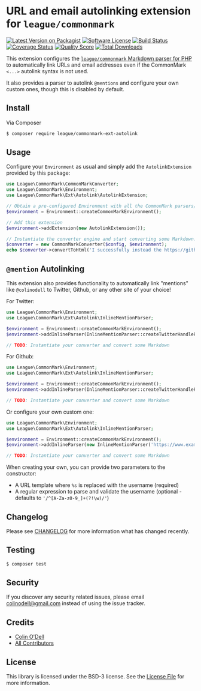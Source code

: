 # URL and email autolinking extension for `league/commonmark`

[![Latest Version on Packagist][ico-version]][link-packagist]
[![Software License][ico-license]](LICENSE.md)
[![Build Status][ico-travis]][link-travis]
[![Coverage Status][ico-scrutinizer]][link-scrutinizer]
[![Quality Score][ico-code-quality]][link-code-quality]
[![Total Downloads][ico-downloads]][link-downloads]

This extension configures the [`league/commonmark` Markdown parser for PHP][link-league-commonmark] to automatically link URLs and email addresses even if the CommonMark `<...>` autolink syntax is not used.

It also provides a parser to autolink `@mentions` and configure your own custom ones, though this is disabled by default.

## Install

Via Composer

``` bash
$ composer require league/commonmark-ext-autolink
```

## Usage

Configure your `Environment` as usual and simply add the `AutolinkExtension` provided by this package:

```php
use League\CommonMark\CommonMarkConverter;
use League\CommonMark\Environment;
use League\CommonMark\Ext\Autolink\AutolinkExtension;

// Obtain a pre-configured Environment with all the CommonMark parsers/renderers ready-to-go
$environment = Environment::createCommonMarkEnvironment();

// Add this extension
$environment->addExtension(new AutolinkExtension());

// Instantiate the converter engine and start converting some Markdown!
$converter = new CommonMarkConverter($config, $environment);
echo $converter->convertToHtml('I successfully instead the https://github.com/thephpleague/commonmark-ext-autolink extension!');
```

## `@mention` Autolinking

This extension also provides functionality to automatically link "mentions" like `@colinodell` to Twitter, Github, or any other site of your choice!

For Twitter:

```php
use League\CommonMark\Environment;
use League\CommonMark\Ext\Autolink\InlineMentionParser;

$environment = Environment::createCommonMarkEnvironment();
$environment->addInlineParser(InlineMentionParser::createTwitterHandleParser());

// TODO: Instantiate your converter and convert some Markdown
```

For Github:

```php
use League\CommonMark\Environment;
use League\CommonMark\Ext\Autolink\InlineMentionParser;

$environment = Environment::createCommonMarkEnvironment();
$environment->addInlineParser(InlineMentionParser::createTwitterHandleParser());

// TODO: Instantiate your converter and convert some Markdown
```

Or configure your own custom one:

```php
use League\CommonMark\Environment;
use League\CommonMark\Ext\Autolink\InlineMentionParser;

$environment = Environment::createCommonMarkEnvironment();
$environment->addInlineParser(new InlineMentionParser('https://www.example.com/users/%s/profile', ''));

// TODO: Instantiate your converter and convert some Markdown
```

When creating your own, you can provide two parameters to the constructor:

 - A URL template where `%s` is replaced with the username (required)
 - A regular expression to parse and validate the username (optional - defaults to `'/^[A-Za-z0-9_]+(?!\w)/'`)

## Changelog

Please see [CHANGELOG](CHANGELOG.md) for more information what has changed recently.

## Testing

``` bash
$ composer test
```

## Security

If you discover any security related issues, please email colinodell@gmail.com instead of using the issue tracker.

## Credits

- [Colin O'Dell][link-author]
- [All Contributors][link-contributors]

## License

This library is licensed under the BSD-3 license.  See the [License File](LICENSE.md) for more information.

[ico-version]: https://img.shields.io/packagist/v/league/commonmark-ext-autolink.svg?style=flat-square
[ico-license]: http://img.shields.io/badge/License-BSD--3-brightgreen.svg?style=flat-square
[ico-travis]: https://img.shields.io/travis/thephpleague/commonmark-ext-autolink/master.svg?style=flat-square
[ico-scrutinizer]: https://img.shields.io/scrutinizer/coverage/g/thephpleague/commonmark-ext-autolink.svg?style=flat-square
[ico-code-quality]: https://img.shields.io/scrutinizer/g/thephpleague/commonmark-ext-autolink.svg?style=flat-square
[ico-downloads]: https://img.shields.io/packagist/dt/league/commonmark-ext-autolink.svg?style=flat-square

[link-packagist]: https://packagist.org/packages/league/commonmark-ext-autolink
[link-travis]: https://travis-ci.org/thephpleague/commonmark-ext-autolink
[link-scrutinizer]: https://scrutinizer-ci.com/g/thephpleague/commonmark-ext-autolink/code-structure
[link-code-quality]: https://scrutinizer-ci.com/g/thephpleague/commonmark-ext-autolink
[link-downloads]: https://packagist.org/packages/league/commonmark-ext-autolink
[link-author]: https://github.com/colinodell
[link-contributors]: ../../contributors
[link-league-commonmark]: https://github.com/thephpleague/commonmark
